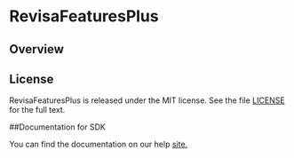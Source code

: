 RevisaFeaturesPlus
=========================

## Overview


## License

RevisaFeaturesPlus is released under the MIT license.  See the file [LICENSE](./LICENSE) for the full text.

##Documentation for SDK

You can find the documentation on our help [site.](https://help.rallydev.com/apps/2.1/doc/)
